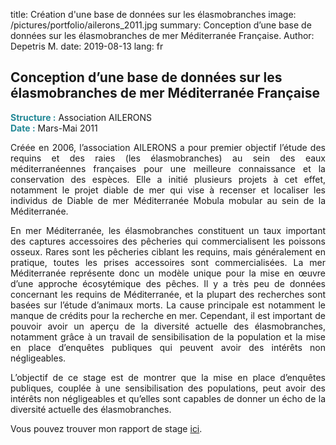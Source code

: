 title: Création d'une base de données sur les élasmobranches
image: /pictures/portfolio/ailerons_2011.jpg
summary: Conception d’une base de données sur les élasmobranches de mer Méditerranée Française.
Author: Depetris M.
date: 2019-08-13
lang: fr

## Conception d’une base de données sur les élasmobranches de mer Méditerranée Française

<font color="#238896"><strong>Structure :</strong></font> Association AILERONS
<br><font color="#238896"><strong>Date :</strong></font> Mars-Mai 2011

<p style="text-align: justify">
Créée en 2006, l’association AILERONS a pour premier objectif l’étude des requins et des raies (les élasmobranches) au sein des eaux méditerranéennes françaises pour une meilleure connaissance et la conservation des espèces. Elle a initié plusieurs projets à cet effet, notamment le projet diable de mer qui vise à recenser et localiser les individus de Diable de mer Méditerranée Mobula mobular au sein de la Méditerranée.
</p>

<p style="text-align: justify">
En mer Méditerranée, les élasmobranches constituent un taux important des captures accessoires des pêcheries qui commercialisent les poissons osseux. Rares sont les pêcheries ciblant les requins, mais généralement en pratique, toutes les prises accessoires sont commercialisées. La mer Méditerranée représente donc un modèle unique pour la mise en œuvre d’une approche écosytémique des pêches. Il y a très peu de données concernant les requins de Méditerranée, et la plupart des recherches sont basées sur l’étude d’animaux morts. La cause principale est notamment le manque de crédits pour la recherche en mer. Cependant, il est important de pouvoir avoir un aperçu de la diversité actuelle des élasmobranches, notamment grâce à un travail de sensibilisation de la population et la mise en place d’enquêtes publiques qui peuvent avoir des intérêts non négligeables.
</p>

<p style="text-align: justify">
L’objectif de ce stage est de montrer que la mise en place d’enquêtes publiques, couplée à une sensibilisation des populations, peut avoir des intérêts non négligeables et qu’elles sont capables de donner un écho de la diversité actuelle des élasmobranches.
</p>

<p style="text-align: justify">
Vous pouvez trouver mon rapport de stage <a href="/documents/pdfs/rapport_depetris_ailerons_2011.pdf" target="_blank">ici</a>.
</p>